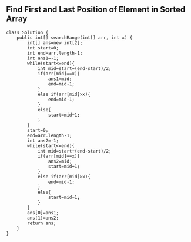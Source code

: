 ## Find First and Last Position of Element in Sorted Array
    class Solution {
        public int[] searchRange(int[] arr, int x) {
            int[] ans=new int[2];
            int start=0;
            int end=arr.length-1;
            int ans1=-1;
            while(start<=end){
                int mid=start+(end-start)/2;
                if(arr[mid]==x){
                    ans1=mid;
                    end=mid-1;
                }
                else if(arr[mid]>x){
                    end=mid-1;
                }
                else{
                    start=mid+1;
                }
            }
            start=0;
            end=arr.length-1;
            int ans2=-1;
            while(start<=end){
                int mid=start+(end-start)/2;
                if(arr[mid]==x){
                    ans2=mid;
                    start=mid+1;
                }
                else if(arr[mid]>x){
                    end=mid-1;
                }
                else{
                    start=mid+1;
                }
            }
            ans[0]=ans1;
            ans[1]=ans2;
            return ans;
        }
    }